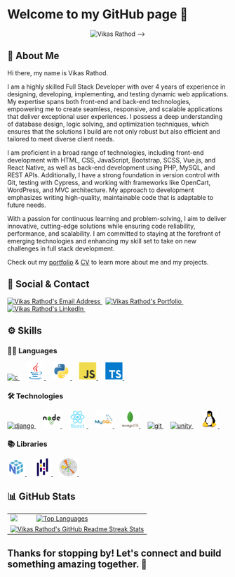 # Welcome to my GitHub page 👋
<!-- <img src="https://raw.githubusercontent.com/arasgungore/arasgungore/main/gifs/waving_hand.gif" alt="welcome" width="33" height="33" /> -->

<div align="center">
  <img src="https://raw.githubusercontent.com/Im-Rv1007/Im-Rv1007/blob/main/vikas-rathod.gif" alt="Vikas Rathod" width="433" height="74" /> -->
</div>

## 👤 About Me

Hi there, my name is Vikas Rathod.

I am a highly skilled Full Stack Developer with over 4 years of experience in designing, developing, implementing, and testing dynamic web applications. My expertise spans both front-end and back-end technologies, empowering me to create seamless, responsive, and scalable applications that deliver exceptional user experiences. I possess a deep understanding of database design, logic solving, and optimization techniques, which ensures that the solutions I build are not only robust but also efficient and tailored to meet diverse client needs.

I am proficient in a broad range of technologies, including front-end development with HTML, CSS, JavaScript, Bootstrap, SCSS, Vue.js, and React Native, as well as back-end development using PHP, MySQL, and REST APIs. Additionally, I have a strong foundation in version control with Git, testing with Cypress, and working with frameworks like OpenCart, WordPress, and MVC architecture. My approach to development emphasizes writing high-quality, maintainable code that is adaptable to future needs.

With a passion for continuous learning and problem-solving, I aim to deliver innovative, cutting-edge solutions while ensuring code reliability, performance, and scalability. I am committed to staying at the forefront of emerging technologies and enhancing my skill set to take on new challenges in full stack development.

Check out my [portfolio](https://vikas-portfolio-19e8.vercel.app/) & [CV](https://drive.google.com/file/d/1WbmNMzt7UfKU1lgdkmAKwaPWIqZ_thQC/view?usp=sharing) to learn more about me and my projects.
<!-- [GitHub résumé](https://resume.github.io/?arasgungore) to learn more about me and my projects. -->

## 📨 Social & Contact

<div align="left">
  <a href="mailto:rv1007199@gmail.com" target="_blank" rel="noreferrer"> <img alt="Vikas Rathod's Email Address" src="https://img.shields.io/badge/Email-D14836?style=for-the-badge&logo=gmail&logoColor=white" /> </a>
  &nbsp;
  <a href="https://vikas-portfolio-19e8.vercel.app/" target="_blank" rel="noreferrer"> <img alt="Vikas Rathod's Portfolio" src="https://img.shields.io/badge/Portfolio-08203A?style=for-the-badge&logo=About.me&logoColor=white" /> </a>
  &nbsp;
  <a href="https://www.linkedin.com/in/im-rv1007/" target="_blank" rel="noreferrer"> <img alt="Vikas Rathod's LinkedIn" src="https://img.shields.io/badge/LinkedIn-0077B5?style=for-the-badge&logo=linkedin&logoColor=white" /> </a>
  &nbsp;
</div>


## ⚙ Skills


### 👨‍💻 Languages

<div align="left">
  <a href="https://www.cprogramming.com" target="_blank" rel="noreferrer"> <img src="https://raw.githubusercontent.com/arasgungore/arasgungore/main/icons/c.svg" alt="c" width="40" height="40" /> </a>
  &nbsp; &nbsp;
  <a href="https://www.java.com" target="_blank" rel="noreferrer"> <img src="https://raw.githubusercontent.com/devicons/devicon/master/icons/java/java-original.svg" alt="java" width="40" height="40" /> </a>
  &nbsp; &nbsp;
  <a href="https://www.python.org" target="_blank" rel="noreferrer"> <img src="https://raw.githubusercontent.com/devicons/devicon/master/icons/python/python-original.svg" alt="python" width="40" height="40" /> </a>
  &nbsp; &nbsp;
  <a href="https://developer.mozilla.org/en-US/docs/Web/JavaScript" target="_blank" rel="noreferrer"> <img src="https://raw.githubusercontent.com/devicons/devicon/master/icons/javascript/javascript-original.svg" alt="javascript" width="40" height="40" /> </a>
  &nbsp; &nbsp;
  <a href="https://www.typescriptlang.org" target="_blank" rel="noreferrer"> <img src="https://raw.githubusercontent.com/devicons/devicon/master/icons/typescript/typescript-original.svg" alt="typescript" width="40" height="40" /> </a>
  &nbsp; &nbsp;
</div>



### 🛠 Technologies

<div align="left">
  <a href="https://www.djangoproject.com" target="_blank" rel="noreferrer"> <img src="https://cdn.worldvectorlogo.com/logos/django.svg" alt="django" width="40" height="40" /> </a>
  &nbsp; &nbsp;
  <a href="https://nodejs.org" target="_blank" rel="noreferrer"> <img src="https://raw.githubusercontent.com/devicons/devicon/master/icons/nodejs/nodejs-original-wordmark.svg" alt="nodejs" width="40" height="40" /> </a>
  &nbsp; &nbsp;
  <a href="https://reactjs.org" target="_blank" rel="noreferrer"> <img src="https://raw.githubusercontent.com/devicons/devicon/master/icons/react/react-original-wordmark.svg" alt="reactjs" width="40" height="40" /> </a>
  &nbsp; &nbsp;
  <a href="https://www.mysql.com" target="_blank" rel="noreferrer"> <img src="https://raw.githubusercontent.com/devicons/devicon/master/icons/mysql/mysql-original-wordmark.svg" alt="mysql" width="40" height="40" /> </a>
  &nbsp; &nbsp;
  <a href="https://www.mongodb.com" target="_blank" rel="noreferrer"> <img src="https://raw.githubusercontent.com/devicons/devicon/master/icons/mongodb/mongodb-original-wordmark.svg" alt="mongodb" width="40" height="40" /> </a>
  &nbsp; &nbsp;
  <a href="https://git-scm.com" target="_blank" rel="noreferrer"> <img src="https://raw.githubusercontent.com/arasgungore/arasgungore/main/icons/git.svg" alt="git" width="40" height="40" /> </a>
  &nbsp; &nbsp;
  <a href="https://unity.com" target="_blank" rel="noreferrer"> <img src="https://www.vectorlogo.zone/logos/unity3d/unity3d-icon.svg" alt="unity" width="40" height="40" /> </a>
  &nbsp; &nbsp;
  <a href="https://www.linux.org" target="_blank" rel="noreferrer"> <img src="https://raw.githubusercontent.com/devicons/devicon/master/icons/linux/linux-original.svg" alt="linux" width="40" height="40" /> </a>
  &nbsp; &nbsp;
</div>



### 📚 Libraries

<div align="left">
  <a href="https://numpy.org" target="_blank" rel="noreferrer"> <img src="https://raw.githubusercontent.com/arasgungore/arasgungore/main/icons/numpy.svg" alt="numpy" width="40" height="40" /> </a>
  &nbsp; &nbsp;
  <a href="https://pandas.pydata.org" target="_blank" rel="noreferrer"> <img src="https://raw.githubusercontent.com/devicons/devicon/master/icons/pandas/pandas-original.svg" alt="pandas" width="40" height="40" /> </a>
  &nbsp; &nbsp;
  <a href="https://matplotlib.org" target="_blank" rel="noreferrer"> <img src="https://raw.githubusercontent.com/arasgungore/arasgungore/main/icons/matplotlib.svg" alt="matplotlib" width="40" height="40" /> </a>
  &nbsp; &nbsp;
</div>





## 📊 GitHub Stats

<table>
  <tr>
    <td>
      <a href="https://github.com/im-rv1007"> <img src="https://github-readme-stats.vercel.app/api?username=im-rv1007&hide_border=true&rank_icon=github&show_icons=true&count_private=true&show=reviews,discussions_started,discussions_answered,prs_merged,prs_merged_percentage%22%20alt=%22Aras%20G%C3%BCng%C3%B6re%27s%20GitHub%20Stats" /> </a>
    </td>
    <td>
      <a href="https://github.com/im-rv1007"> <img src="https://github-readme-stats.vercel.app/api/top-langs/?username=im-rv1007&hide_border=true&langs_count=10&layout=donut-vertical&count_private=true" alt="Top Languages" /> </a>
    </td>
  </tr>
  <tr>
    <td colspan=2 align="center">
      <a href="https://git.io/streak-stats"> <img src="https://github-readme-streak-stats.herokuapp.com/?user=im-rv1007&hide_border=true&background=f6f8fa&currStreakLabel=000000&date_format=j%20M%5B%20Y%5D" alt="Vikas Rathod's GitHub Readme Streak Stats" /> </a>
    </td>
  </tr>
</table>


## Thanks for stopping by! Let's connect and build something amazing together. 🚀

